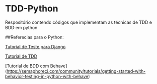 # TDD-Python
Respositório contendo códigos que implementam as técnicas de TDD e BDD em python

##Referecias para o Python:

[Tutorial de Teste para Django](https://ericstk.wordpress.com/2013/06/24/tdd-com-python-como-aprender-de-forma-certa/)

[Tutorial de TDD](http://code.tutsplus.com/tutorials/beginning-test-driven-development-in-python--net-30137)

[Tutorial de BDD com Behave] (https://semaphoreci.com/community/tutorials/getting-started-with-behavior-testing-in-python-with-behave)
